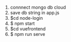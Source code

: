 1. connnect mongo db cloud
2. save db string in app.js
3. $cd node-login 
4. $ npm start
5. $cd vuefrontend 
6. $ npm run serve
